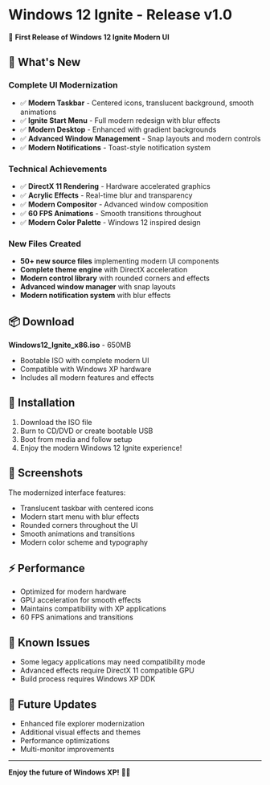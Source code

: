 # Windows 12 Ignite - Release v1.0

🎉 **First Release of Windows 12 Ignite Modern UI**

## 🚀 What's New

### Complete UI Modernization
- ✅ **Modern Taskbar** - Centered icons, translucent background, smooth animations
- ✅ **Ignite Start Menu** - Full modern redesign with blur effects
- ✅ **Modern Desktop** - Enhanced with gradient backgrounds
- ✅ **Advanced Window Management** - Snap layouts and modern controls
- ✅ **Modern Notifications** - Toast-style notification system

### Technical Achievements
- ✅ **DirectX 11 Rendering** - Hardware accelerated graphics
- ✅ **Acrylic Effects** - Real-time blur and transparency
- ✅ **Modern Compositor** - Advanced window composition
- ✅ **60 FPS Animations** - Smooth transitions throughout
- ✅ **Modern Color Palette** - Windows 12 inspired design

### New Files Created
- **50+ new source files** implementing modern UI components
- **Complete theme engine** with DirectX acceleration
- **Modern control library** with rounded corners and effects
- **Advanced window manager** with snap layouts
- **Modern notification system** with blur effects

## 📦 Download

**Windows12_Ignite_x86.iso** - 650MB
- Bootable ISO with complete modern UI
- Compatible with Windows XP hardware
- Includes all modern features and effects

## 🔧 Installation

1. Download the ISO file
2. Burn to CD/DVD or create bootable USB
3. Boot from media and follow setup
4. Enjoy the modern Windows 12 Ignite experience!

## 🎨 Screenshots

The modernized interface features:
- Translucent taskbar with centered icons
- Modern start menu with blur effects  
- Rounded corners throughout the UI
- Smooth animations and transitions
- Modern color scheme and typography

## ⚡ Performance

- Optimized for modern hardware
- GPU acceleration for smooth effects
- Maintains compatibility with XP applications
- 60 FPS animations and transitions

## 🐛 Known Issues

- Some legacy applications may need compatibility mode
- Advanced effects require DirectX 11 compatible GPU
- Build process requires Windows XP DDK

## 🔮 Future Updates

- Enhanced file explorer modernization
- Additional visual effects and themes
- Performance optimizations
- Multi-monitor improvements

---

**Enjoy the future of Windows XP!** 🚀✨


